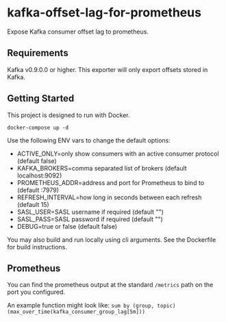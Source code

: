 # kafka-offset-lag-for-prometheus
Expose Kafka consumer offset lag to prometheus.

## Requirements
Kafka v0.9.0.0 or higher.  This exporter will only export offsets
stored in Kafka.

## Getting Started
This project is designed to run with Docker.

`docker-compose up -d`

Use the following ENV vars to change the default options:
* ACTIVE_ONLY=only show consumers with an active consumer protocol (default false)
* KAFKA_BROKERS=comma separated list of brokers (default localhost:9092)
* PROMETHEUS_ADDR=address and port for Prometheus to bind to (default :7979)
* REFRESH_INTERVAL=how long in seconds between each refresh (default 15)
* SASL_USER=SASL username if required (default "")
* SASL_PASS=SASL password if required (default "")
* DEBUG=true or false (default false)

You may also build and run locally using cli arguments.  See the Dockerfile
for build instructions.

## Prometheus
You can find the prometheus output at the standard `/metrics` path on the port you configured.

An example function might look like:
`sum by (group, topic) (max_over_time(kafka_consumer_group_lag[5m]))`
